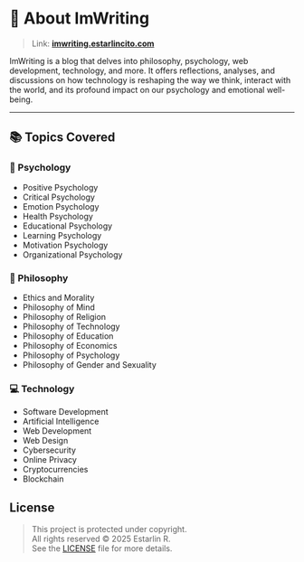# 🌟 About ImWriting

> Link: [**imwriting.estarlincito.com**](https://imwriting.estarlincito.com)

ImWriting is a blog that delves into philosophy, psychology, web development, technology, and more. It offers reflections, analyses, and discussions on how technology is reshaping the way we think, interact with the world, and its profound impact on our psychology and emotional well-being.

---

## 📚 Topics Covered

### 🧠 Psychology

- Positive Psychology
- Critical Psychology
- Emotion Psychology
- Health Psychology
- Educational Psychology
- Learning Psychology
- Motivation Psychology
- Organizational Psychology

### 📜 Philosophy

- Ethics and Morality
- Philosophy of Mind
- Philosophy of Religion
- Philosophy of Technology
- Philosophy of Education
- Philosophy of Economics
- Philosophy of Psychology
- Philosophy of Gender and Sexuality

### 💻 Technology

- Software Development
- Artificial Intelligence
- Web Development
- Web Design
- Cybersecurity
- Online Privacy
- Cryptocurrencies
- Blockchain

## License

> This project is protected under copyright.  
> All rights reserved © 2025 Estarlin R.  
> See the [LICENSE](../../LICENSE) file for more details.
